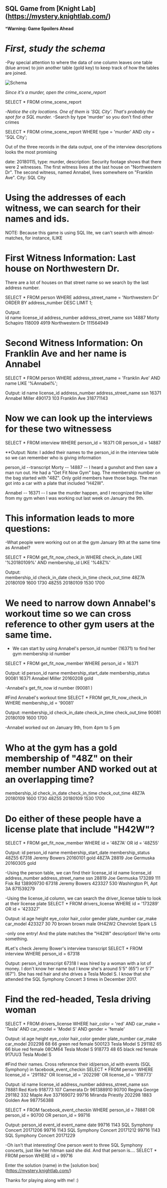 ## **SQL Game from [Knight Lab] (https://mystery.knightlab.com/)** ##
***Warning: Game Spoilers Ahead**

# *First, study the schema*
-Pay special attention to where the data of one column leaves one table (blue arrow) to join another table (gold key) to keep track of how the tables are joined.

![Schema](images/schema.png)

*Since it's a murder, open the crime_scene_report*

SELECT *
FROM crime_scene_report

-*Notice the city locations. One of them is 'SQL City'. That's probably the spot for a SQL murder.*
-Search by type 'murder' so you don't find other crimes

SELECT *
FROM crime_scene_report
WHERE type = 'murder'
AND city = 'SQL City';

Out of the three records in the data output, one of the interview descriptions looks the most promising

date: 20180115, 
type: murder, 
description: Security footage shows that there were 2 witnesses. The first witness lives at the last house on "Northwestern Dr". The second witness, named Annabel, lives somewhere on "Franklin Ave". 
City: SQL City

# Using the addresses of each witness, we can search for their names and ids.
  NOTE: Because this game is using SQL lite, we can't search with almost-matches, for instance, ILIKE 

# First Witness Information: Last house on Northwestern Dr.
There are a lot of houses on that street name so we search by the last address number.

SELECT *
FROM person
WHERE address_street_name = 'Northwestern Dr'
ORDER BY address_number DESC
LIMIT 1;

Output:  
id	name	license_id	address_number	address_street_name	ssn
14887	Morty Schapiro	118009	4919	Northwestern Dr	111564949

# Second Witness Information: On Franklin Ave and her name is Annabel

SELECT *
FROM person
WHERE address_street_name = 'Franklin Ave'
AND name LIKE '%Annabel%';

Output:
id	name	license_id	address_number	address_street_name	ssn
16371	Annabel Miller	490173	103	Franklin Ave	318771143

# Now we can look up the interviews for these two witnessess

SELECT *
FROM interview
WHERE person_id = 16371 OR person_id = 14887

**Output: 
Note: I added their names to the person_id in the interview table so we can remember who is giving information

person_id	--transcript
Morty -- 14887 --	I heard a gunshot and then saw a man run out. He had a "Get Fit Now Gym" bag. The membership number on the bag started with "48Z". Only gold members have those bags. The man got into a car with a plate that included "H42W".

Annabel -- 16371 --	I saw the murder happen, and I recognized the killer from my gym when I was working out last week on January the 9th.

# This information leads to more questions:
-What people were working out on at the gym January 9th at the same time as Annabel?

SELECT *
FROM get_fit_now_check_in
WHERE check_in_date LIKE '%20180109%'
AND membership_id LIKE '%48Z%'

Output:  
membership_id	check_in_date	check_in_time	check_out_time
48Z7A	20180109	1600	1730
48Z55	20180109	1530	1700

# We need to narrow down Annabel's workout time  so we can cross reference to other gym users at the same time. 
- We can start by using Annabel's person_id number (16371) to find her gym membership id number

SELECT *
FROM get_fit_now_member
WHERE person_id = 16371

Output:
  id	person_id	name	membership_start_date	membership_status
90081	16371	Annabel Miller	20160208	gold

-Annabel's get_fit_now id number (90081 ) 

#Find Annabel's workout time
SELECT *
FROM get_fit_now_check_in
WHERE membership_id = '90081'
  
Output:
 membership_id	check_in_date	check_in_time	check_out_time
90081	20180109	1600	1700

-Annabel worked out on January 9th, from 4pm to 5 pm

# Who at the gym has a gold membership of "48Z" on their member number AND worked out at an overlapping time?
  
membership_id	check_in_date	check_in_time	check_out_time
48Z7A	20180109	1600	1730
48Z55	20180109	1530	1700
  
# Do either of these people have a license plate that include "H42W"?
SELECT *
FROM get_fit_now_member
WHERE id = '48Z7A' OR id = '48Z55'

Output:
id	person_id	name	membership_start_date	membership_status
48Z55	67318	Jeremy Bowers	20160101	gold
48Z7A	28819	Joe Germuska	20160305	gold

-Using the person table, we can find their license_id
id	name	license_id	address_number	address_street_name	ssn
28819	Joe Germuska	173289	111	Fisk Rd	138909730
67318	Jeremy Bowers	423327	530	Washington Pl, Apt 3A	871539279

-Using the license_id column, we can search the driver_license table to look at their license plate
SELECT *
FROM drivers_license
WHERE id = '173289' OR id = '423327'

Output:
id	age	height	eye_color	hair_color	gender	plate_number	car_make	car_model
423327	30	70	brown	brown	male	0H42W2	Chevrolet	Spark LS

-only one entry! And the plate matches the "H42W" description! We're onto something.

#Let's check Jeremy Bower's interview transcript
SELECT *
FROM interview
WHERE person_id = 67318

Output: 
person_id	transcript
67318	I was hired by a woman with a lot of money. I don't know her name but I know she's around 5'5" (65") or 5'7" (67"). She has red hair and she drives a Tesla Model S. I know that she attended the SQL Symphony Concert 3 times in December 2017.

# Find the red-headed, Tesla driving woman
SELECT *
FROM drivers_license
WHERE hair_color = 'red'
AND car_make = 'Tesla'
AND car_model = 'Model S'
AND gender = 'female'

Output: 
id	age	height	eye_color	hair_color	gender	plate_number	car_make	car_model
202298	68	66	green	red	female	500123	Tesla	Model S
291182	65	66	blue	red	female	08CM64	Tesla	Model S
918773	48	65	black	red	female	917UU3	Tesla	Model S


  
#Find their names. Cross reference their id/person_id with events (SQL Symphony) in facebook_event_checkin
SELECT *
FROM person
WHERE license_id = '291182' OR license_id = '202298' OR license_id = '918773'

Output:
id	name	license_id	address_number	address_street_name	ssn
78881	Red Korb	918773	107	Camerata Dr	961388910
90700	Regina George	291182	332	Maple Ave	337169072
99716	Miranda Priestly	202298	1883	Golden Ave	987756388

SELECT *
FROM facebook_event_checkin
WHERE person_id = 78881 OR person_id = 90700 OR person_id = 99716

Output: 
  person_id	event_id	event_name	date
99716	1143	SQL Symphony Concert	20171206
99716	1143	SQL Symphony Concert	20171212
99716	1143	SQL Symphony Concert	20171229

-Oh isn't that interesting! One person went to three SQL Symphony concerts, just like her hitman said she did. And that person is....
SELECT *
FROM person
WHERE id = 99716

Enter the solution (name) in the [solution box] (https://mystery.knightlab.com/)

Thanks for playing along with me! :)
